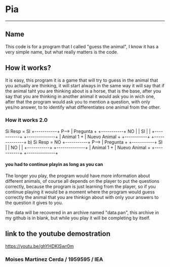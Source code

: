 # Pia
---------
## Name
This code is for a program that I called "guess the animal", I know it has a very simple name, but what really matters is the code.

## How it works?

It is easy, this program it is a game that will try to guess in the animal that you actually are thinking, it will start always in the same way
it will say that if the animal taht you are thinking about is a horse, that is the base, after you say that you are thinking in another animal
it would ask you in wich one, after that the program would ask you to mention a question, with only yes/no answer, to to identify 
what differentiates one animal from the other.

### How it works 2.0

Si Resp = SI
         		    +-----------+
         P-->  | Pregunta  +
               +-----------+
              NO |       | SI
                 |       |
    		+-----------+ +--------------+
   		| Animal 1  + | Nuevo Animal +
      +-----------+ +--------------+
         b) Si Resp = NO
         	    	+-----------+
         P-->  | Pregunta  +
               +-----------+
              SI |       | NO
                 |       |
    	+-----------+ +--------------+
   		| Animal 1  + | Nuevo Animal +
     +-----------+ +--------------+

#### you had to continue playin as long as you can

 The longer you play, the program would have more information about different animals, of course all depends on the player to put the questions correctly,
 because the program is just learning from the player, so if you continue playing it would be a moment where the program would guess correctly the animal
 that you are thinkign about with only your answers to the question it gives to you.

The data will be recovered in an archive named "data.pan", this archive in my github is in blank, but while you play it will be 
completing by itself.

## link to the youtube demostration

https://youtu.be/ghYHDKISwr0m

### Moises Martinez Cerda / 1959595 / IEA
